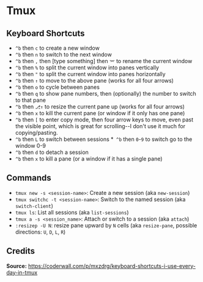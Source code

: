 # Tmux

## Keyboard Shortcuts

* `^b` then `c` to create a new window
* `^b` then `n` to switch to the next window
* `^b` then `,` then [type something] then `⌤` to rename the current window
* `^b` then `%` to split the current window into panes vertically
* `^b` then `"` to split the current window into panes horizontally
* `^b` then `↑` to move to the above pane (works for all four arrows)
* `^b` then `o` to cycle between panes
* `^b` then `q` to show pane numbers, then (optionally) the number to switch to that pane
* `^b` then `⎇↑` to resize the current pane up (works for all four arrows)
* `^b` then `x` to kill the current pane (or window if it only has one pane)
* `^b` then `[` to enter copy mode, then four arrow keys to move, even past the visible point, which is great for scrolling--I don't use it much for copying/pasting.
* `^b` then `L` to switch between sessions
*` ^b` then `0`-`9` to switch go to the window 0-9
* `^b` then `d` to detach a session
* `^b` then `x` to kill a pane (or a window if it has a single pane)


## Commands

* `tmux new -s <session-name>`: Create a new session (aka `new-session`)
* `tmux switchc -t <session-name>`: Switch to the named session (aka `switch-client`)
* `tmux ls`: List all sessions (aka `list-sessions`)
* `tmux a -s <session_name>`: Attach or switch to a session (aka `attach`)
* `:resizep -U N`: resize pane upward by `N` cells (aka `resize-pane`, possible directions: `U`, `D`, `L`, `R`)


## Credits

__Source:__ https://coderwall.com/p/mxzdrg/keyboard-shortcuts-i-use-every-day-in-tmux
